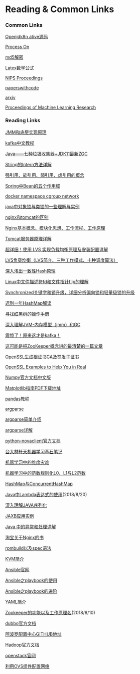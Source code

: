 # Reading & Common Links

### Common Links

[Openjdk8n ative源码](http://hg.openjdk.java.net/jdk8u/jdk8u/jdk/file/f6a3bd14735c/src/share/native)

[Process On](https://www.processon.com/)

[md5解密]([https://cmd5.com](https://cmd5.com/))

[Latex数学公式](https://www.codecogs.com/latex/eqneditor.php)

[]()

[]()

[]()

[]()

[]()

[]()

[]()

[]()

[]()

[NIPS Proceedings](https://papers.nips.cc/)

[paperswithcode]([https://paperswithcode.com](https://paperswithcode.com/))

[arxiv]([https://arxiv.org](https://arxiv.org/))

[Proceedings of Machine Learning Research](http://proceedings.mlr.press/index.html)

### Reading Links

[]()

[]()

[]()

[]()

[]()

[]()

[]()

[]()

[]()

[]()

[]()

[JMM和底层实现原理](https://www.jianshu.com/p/8a58d8335270)

[kafka中文教程](https://www.orchome.com/kafka/index)

[Java——七种垃圾收集器+JDK11最新ZGC](https://blog.csdn.net/CrankZ/article/details/86009279)

[String的Intern方法详解](https://www.cnblogs.com/wxgblogs/p/5635099.html)

[强引用、软引用、弱引用、虚引用的概念](<https://www.cnblogs.com/alias-blog/p/5793108.html>)

[Spring中Bean的五个作用域](https://www.cnblogs.com/goody9807/p/7472127.html)

[docker namespace cgroup network](http://www.cnblogs.com/sammyliu/p/5878973.html)

[java中对象锁与类锁的一些理解与实例](https://www.cnblogs.com/houzheng/p/9084026.html)

[nginx和tomcat的区别](https://www.cnblogs.com/flypie/p/5153702.html)

[Nginx基本概念、模块化思想、工作流程、工作原理](https://www.baidu.com/link?url=WPRot77-1KvO2wqLhjc9qJ62sN0h5dxJIVXDIm6tyvFfjWURqNsVqDjzDEFEMKw-lnem_iUAHWNHhLOeV6wsbE-Z9C9efw16wBRScMK1K8y&wd=&eqid=9004656400116839000000065cadae70)

[Tomcat服务器原理详解](https://www.cnblogs.com/crazylqy/p/4706223.html)

[超详细！使用 LVS 实现负载均衡原理及安装配置详解](<https://blog.csdn.net/Ki8Qzvka6Gz4n450m/article/details/79119665>)

[LVS负载均衡（LVS简介、三种工作模式、十种调度算法）](<https://blog.csdn.net/weixin_40470303/article/details/80541639>)

[深入浅出一致性Hash原理](https://www.jianshu.com/p/e968c081f563)

[Linux中文件描述符fd和文件指针flip的理解](https://www.cnblogs.com/aaronLinux/p/5617070.html)

[Synchronized关键字和锁升级，详细分析偏向锁和轻量级锁的升级](https://blog.csdn.net/tongdanping/article/details/79647337)

[迟到一年HashMap解读](http://dandanlove.com/2017/10/27/late-one-year-hashmap/)

[寻找红黑树的操作手册](http://dandanlove.com/2018/03/18/red-black-tree/#%E5%AF%BB%E6%89%BE%E7%BA%A2%E9%BB%91%E6%A0%91%E7%9A%84%E6%93%8D%E4%BD%9C%E6%89%8B%E5%86%8C)

[深入理解JVM-内存模型（jmm）和GC](https://www.jianshu.com/p/76959115d486)

[震惊了！原来这才是kafka！](https://www.jianshu.com/p/d3e963ff8b70)

[这可能是把ZooKeeper概念讲的最清楚的一篇文章](http://developer.51cto.com/art/201809/583184.htm)

[OpenSSL生成根证书CA及签发子证书](https://yq.aliyun.com/articles/40398)

[OpenSSL Examples to Help You in Real](https://geekflare.com/openssl-commands-certificates/)

[Numpy官方文档中文版](https://www.numpy.org.cn/index.html)

[Matplotlib指南PDF下载地址](https://legacy.gitbook.com/download/pdf/book/wizardforcel/matplotlib-intro-tut)

[pandas教程](https://blog.csdn.net/qq_42156420/article/details/82813482)

[argparse](https://docs.python.org/3.7/library/argparse.html)   

[argparse简单介绍](https://blog.ixxoo.me/argparse.html)

[argparse详解](http://blog.xiayf.cn/2013/03/30/argparse/)

[python-novaclient官方文档](https://pypi.org/project/python-novaclient/)      

[台大林轩天机器学习基石笔记](https://github.com/RedstoneWill/NTU-HsuanTienLin-MachineLearning/tree/master/Machine%20Learning%20Foundations/pdf%20files)

[机器学习中的维度灾难](https://blog.csdn.net/red_stone1/article/details/71692444)

[机器学习中的范数规则化L0、L1与L2范数](https://blog.csdn.net/zouxy09/article/details/24971995)

[HashMap与ConcurrentHashMap](https://blog.csdn.net/valada/article/details/79909905)

[Java中Lambda表达式的使用](https://www.cnblogs.com/franson-2016/p/5593080.html)(2018/8/20)

[深入理解JAVA序列化](https://www.cnblogs.com/wxgblogs/p/5849951.html)

[JAXB应用实例](https://www.cnblogs.com/chenbenbuyi/p/8283657.html)

[Java 中的异常和处理详解](http://www.importnew.com/26613.html)

[淘宝关于Nginx的书](http://tengine.taobao.org/book/)

[rpmbuild以及spec语法](http://www.cnblogs.com/schangech/p/5641108.html)

[KVM简介](http://blog.chinaunix.net/uid-30022178-id-5749329.html)

[Ansible官网](https://docs.ansible.com/)

[Ansible之playbook的使用](http://blog.51cto.com/13589448/2068546)

[Ansible之playbook的进阶](https://blog.csdn.net/yongchaocsdn/article/details/78936735)

[YAML简介](https://www.jianshu.com/p/97222440cd08)

[Zookeeper的功能以及工作原理名](https://blog.csdn.net/xqb_756148978/article/details/52259381)(2018/8/10)

[dubbo官方文档](http://dubbo.apache.org/zh-cn/)

[阿波罗配置中心GITHUB地址](https://github.com/ctripcorp/apollo)

[Hadoop官方文档](http://hadoop.apache.org/)

[openstack官网](https://docs.openstack.org/)

[利用OVS组件配置网络](https://docs.openstack.org/ocata/networking-guide/deploy-ovs-selfservice.html)
